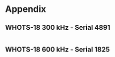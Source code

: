 # Appendix

## WHOTS-18 300 kHz - Serial 4891

```{literalinclude} appendices/whots18_deploy_300khz_4891.txt

```

## WHOTS-18 600 kHz - Serial 1825

```{literalinclude} appendices/whots18_deploy_600khz_1825.txt

```


